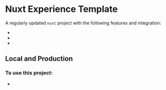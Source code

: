 # Nuxt Experience Template

A regularly updated `nuxt` project with the following features and integration: 

- 
- 
- 

## Local and Production

### To use this project:

- 